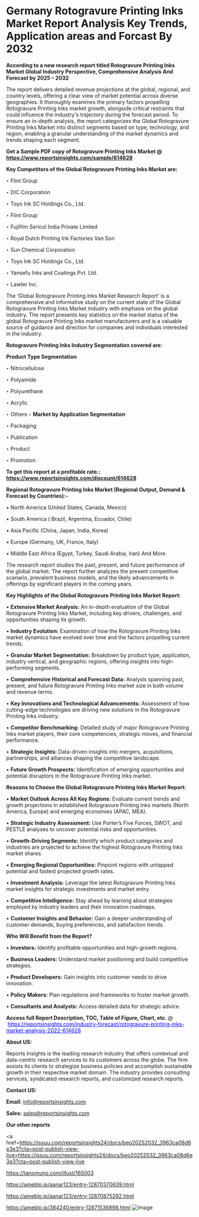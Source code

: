 # Germany Rotogravure Printing Inks Market Report Analysis Key Trends, Application areas and Forcast By 2032

<strong>According to a new research report titled Rotogravure Printing Inks Market Global Industry Perspective, Comprehensive Analysis And Forecast by 2025 – 2032</strong>

The report delivers detailed revenue projections at the global, regional, and country levels, offering a clear view of market potential across diverse geographies. It thoroughly examines the primary factors propelling Rotogravure Printing Inks market growth, alongside critical restraints that could influence the industry's trajectory during the forecast period. To ensure an in-depth analysis, the report categorizes the Global Rotogravure Printing Inks Market into distinct segments based on type, technology, and region, enabling a granular understanding of the market dynamics and trends shaping each segment.

<strong>Get a Sample PDF copy of Rotogravure Printing Inks Market </strong><strong>@<a href=https://www.reportsinsights.com/sample/614628 style=color:#0000ff;> https://www.reportsinsights.com/sample/614628</a></strong></font>

<strong>Key Competitors of the Global Rotogravure Printing Inks Market are:</strong>

‣ Flint Group

‣ DIC Corporation

‣ Toyo Ink SC Holdings Co., Ltd.

‣ Flint Group

‣ Fujifilm Sericol India Private Limited

‣ Royal Dutch Printing Ink Factories Van Son

‣ Sun Chemical Corporation

‣ Toyo Ink SC Holdings Co., Ltd.

‣ Yansefu Inks and Coatings Pvt. Ltd.

‣ Lawter Inc.

The ‘Global Rotogravure Printing Inks Market Research Report’ is a comprehensive and informative study on the current state of the Global Rotogravure Printing Inks Market industry with emphasis on the global industry. The report presents key statistics on the market status of the global Rotogravure Printing Inks market manufacturers and is a valuable source of guidance and direction for companies and individuals interested in the industry.

<strong>Rotogravure Printing Inks Industry Segmentation covered are:</strong>

<strong>Product Type Segmentation</strong>

‣ Nitrocellulose

‣ Polyamide

‣ Polyurethane

‣ Acrylic

‣ Others
‣ 
<strong>Market by Application Segmentation</strong>

‣ Packaging

‣ Publication

‣ Product

‣ Promotion

<strong>To get this report at a profitable rate.: <a href=https://www.reportsinsights.com/discount/614628 style=color:#0000ff;>https://www.reportsinsights.com/discount/614628</a></strong></font>

<strong>Regional Rotogravure Printing Inks Market (Regional Output, Demand &amp; Forecast by Countries):-</strong>

• North America (United States, Canada, Mexico)

• South America ( Brazil, Argentina, Ecuador, Chile)

• Asia Pacific (China, Japan, India, Korea)

• Europe (Germany, UK, France, Italy)

• Middle East Africa (Egypt, Turkey, Saudi Arabia, Iran) And More.

The research report studies the past, present, and future performance of the global market. The report further analyzes the present competitive scenario, prevalent business models, and the likely advancements in offerings by significant players in the coming years.

<strong>Key Highlights of the Global Rotogravure Printing Inks Market Report:</strong>

• <strong>Extensive Market Analysis:</strong> An in-depth evaluation of the Global Rotogravure Printing Inks Market, including key drivers, challenges, and opportunities shaping its growth.

• <strong>Industry Evolution:</strong> Examination of how the Rotogravure Printing Inks market dynamics have evolved over time and the factors propelling current trends.

• <strong>Granular Market Segmentation:</strong> Breakdown by product type, application, industry vertical, and geographic regions, offering insights into high-performing segments.

• <strong>Comprehensive Historical and Forecast Data:</strong> Analysis spanning past, present, and future Rotogravure Printing Inks market size in both volume and revenue terms.

• <strong>Key Innovations and Technological Advancements:</strong> Assessment of how cutting-edge technologies are driving new solutions in the Rotogravure Printing Inks industry.

• <strong>Competitor Benchmarking:</strong> Detailed study of major Rotogravure Printing Inks market players, their core competencies, strategic moves, and financial performance.

• <strong>Strategic Insights:</strong> Data-driven insights into mergers, acquisitions, partnerships, and alliances shaping the competitive landscape.

• <strong>Future Growth Prospects:</strong> Identification of emerging opportunities and potential disruptors in the Rotogravure Printing Inks market.

<strong>Reasons to Choose the Global Rotogravure Printing Inks Market Report:</strong>

• <strong>Market Outlook Across All Key Regions:</strong> Evaluate current trends and growth projections in established Rotogravure Printing Inks markets (North America, Europe) and emerging economies (APAC, MEA).

• <strong>Strategic Industry Assessment:</strong> Use Porter’s Five Forces, SWOT, and PESTLE analyses to uncover potential risks and opportunities.

• <strong>Growth-Driving Segments:</strong> Identify which product categories and industries are projected to achieve the highest Rotogravure Printing Inks market shares.

• <strong>Emerging Regional Opportunities:</strong> Pinpoint regions with untapped potential and fastest projected growth rates.

• <strong>Investment Analysis:</strong> Leverage the latest Rotogravure Printing Inks market insights for strategic investments and market entry.

• <strong>Competitive Intelligence:</strong> Stay ahead by learning about strategies employed by industry leaders and their innovation roadmaps.

• <strong>Customer Insights and Behavior:</strong> Gain a deeper understanding of customer demands, buying preferences, and satisfaction trends.

<strong>Who Will Benefit from the Report?</strong>

• <strong>Investors:</strong> Identify profitable opportunities and high-growth regions.

• <strong>Business Leaders:</strong> Understand market positioning and build competitive strategies.

• <strong>Product Developers:</strong> Gain insights into customer needs to drive innovation.

• <strong>Policy Makers:</strong> Plan regulations and frameworks to foster market growth.

• <strong>Consultants and Analysts:</strong> Access detailed data for strategic advice.
</ul>
<strong>Access full Report Description, TOC, Table of Figure, Chart, etc. </strong>@  <a href=https://reportsinsights.com/industry-forecast/rotogravure-printing-inks-market-analysis-2022-614628 style=color:#0000ff;>https://reportsinsights.com/industry-forecast/rotogravure-printing-inks-market-analysis-2022-614628</a></font>

<strong><strong>About US</strong>:</strong>

Reports Insights is the leading research industry that offers contextual and data-centric research services to its customers across the globe. The firm assists its clients to strategize business policies and accomplish sustainable growth in their respective market domain. The industry provides consulting services, syndicated research reports, and customized research reports.

<strong>Contact US:</strong>

<p class=""""><b>Email:</b> <a href=mailto:info@reportsinsights.com>info@reportsinsights.com</a></p>
<p class=""""><b>Sales:</b> <a href=mailto:sales@reportsinsights.com>sales@reportsinsights.com</a></p>

<strong>Our other reports</strong>

<a href=https://issuu.com/reportsinsights24/docs/beo20252032_3963ca08d6e3e3?cta=post-publish-view-live>https://issuu.com/reportsinsights24/docs/beo20252032_3963ca08d6e3e3?cta=post-publish-view-live</a>

<a href=https://tanomuno.com/illust/165003>https://tanomuno.com/illust/165003</a>

<a href=https://ameblo.jp/aanar123/entry-12870370639.html>https://ameblo.jp/aanar123/entry-12870370639.html</a>

<a href=https://ameblo.jp/aanar123/entry-12870875292.html>https://ameblo.jp/aanar123/entry-12870875292.html</a>

<a href=https://ameblo.jp/384240/entry-12871536898.html>https://ameblo.jp/384240/entry-12871536898.html</a>
![image](https://github.com/user-attachments/assets/74b75f40-0de5-4f05-a7c0-013052b58ef6)
